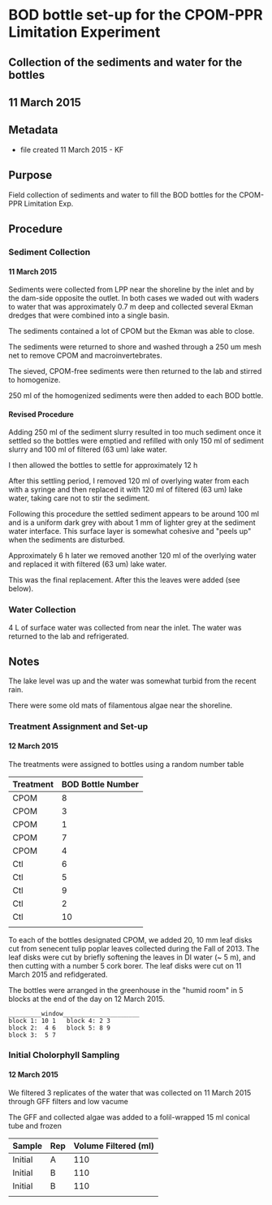 # BOD bottle set-up for the CPOM-PPR Limitation Experiment
## Collection of the sediments and water for the bottles

## 11 March 2015

## Metadata

* file created 11 March 2015 - KF

## Purpose

Field collection of sediments and water to fill the BOD bottles for the CPOM-PPR Limitation Exp.

## Procedure
### Sediment Collection
#### 11 March 2015

Sediments were collected from LPP near the shoreline by the inlet and by the dam-side opposite the outlet. In both cases we waded out with waders to water that was approximately 0.7 m deep and collected several Ekman dredges that were combined into a single basin.

The sediments contained a lot of CPOM but the Ekman was able to close.

The sediments were returned to shore and washed through a 250 um mesh net to remove CPOM and macroinvertebrates.

The sieved, CPOM-free sediments were then returned to the lab and stirred to homogenize.

250 ml of the homogenized sediments were then added to each BOD
bottle.

#### Revised Procedure

Adding 250 ml of the sediment slurry resulted in too much sediment once it settled so the bottles were emptied and refilled with only 150 ml of sediment slurry and 100 ml of filtered (63 um) lake water.

I then allowed the bottles to settle for approximately 12 h

After this settling period, I removed 120 ml of overlying water from each with a syringe and then replaced it with 120 ml of filtered (63 um) lake water, taking care not to stir the sediment.

Following this procedure the settled sediment appears to be around 100 ml and is a uniform dark grey with about 1 mm of lighter grey at the sediment water interface. This surface layer is somewhat cohesive and "peels up" when the sediments are disturbed.

Approximately 6 h later  we removed another 120 ml of the overlying water and replaced it with filtered (63 um) lake water.

This was the final replacement. After this the leaves were added (see below).

### Water Collection

4 L of surface water was collected  from near the inlet. The water was returned to the lab and refrigerated.

## Notes

The lake level was up and the water was somewhat turbid from the recent rain.

There were some old mats of filamentous algae near the shoreline. 

### Treatment Assignment and Set-up
#### 12 March 2015

The treatments were assigned to bottles using a random number table

| Treatment | BOD Bottle Number |
| --------  |   --------------- |
| CPOM      |                 8 |
| CPOM      |                 3 |
| CPOM      |                 1 |
| CPOM      |                 7 |
| CPOM      |                 4 |
| Ctl       |                 6 |
| Ctl       |                 5 |
| Ctl       |                 9 |
| Ctl       |                 2 |
| Ctl       |                10 |
|           |                   |

To each of the bottles designated CPOM, we added 20, 10 mm leaf disks cut from senecent tulip poplar leaves collected during the Fall of 2013. The leaf disks were cut by briefly softening the leaves in DI water (~ 5 m), and then cutting with a number 5 cork borer. The leaf disks were cut on 11 March 2015 and refidgerated.

The bottles were arranged in the greenhouse in the "humid room" in 5 blocks at the end of the day on 12 March 2015.


    _________window_____________________
    block 1: 10 1   block 4: 2 3
    block 2:  4 6   block 5: 8 9
    block 3:  5 7 

### Initial Cholorphyll Sampling
#### 12 March 2015

We filtered 3 replicates of the water that was collected on 11 March 2015 through GFF filters and low vacume

The GFF and collected algae was added to a folil-wrapped 15 ml conical tube and frozen

| Sample | Rep | Volume Filtered (ml) |
| ------ | --- | ----------------- |
| Initial | A | 110 |
| Initial | B | 110 |
| Initial | B | 110 |
| | |


